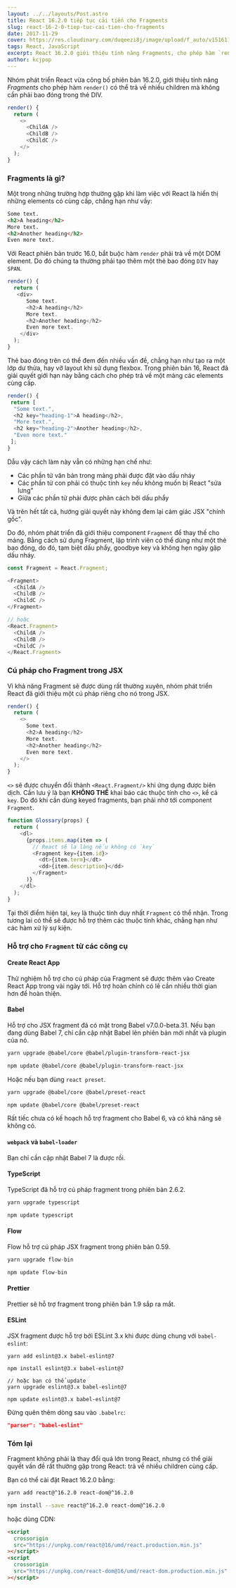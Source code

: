 ```yaml
---
layout: ../../layouts/Post.astro
title: React 16.2.0 tiếp tục cải tiến cho Fragments
slug: react-16-2-0-tiep-tuc-cai-tien-cho-fragments
date: 2017-11-29
cover: https://res.cloudinary.com/duqeezi8j/image/upload/f_auto/v1516115630/react_paduom.jpg
tags: React, JavaScript
excerpt: React 16.2.0 giới thiệu tính năng Fragments, cho phép hàm `render()` trả về nhiều children cùng cấp mà không cần dùng mảng hay thẻ DIV dư thừa.
author: kcjpop
---
```


Nhóm phát triển React vừa công bố phiên bản 16.2.0, giới thiệu tính năng _Fragments_ cho phép hàm `render()` có thể trả về nhiều children mà không cần phải bao đóng trong thẻ DIV.

```javascript
render() {
  return (
    <>
      <ChildA />
      <ChildB />
      <ChildC />
    </>
  );
}
```

### Fragments là gì?

Một trong những trường hợp thường gặp khi làm việc với React là hiển thị những elements có cùng cấp, chẳng hạn như vầy:

```html
Some text.
<h2>A heading</h2>
More text.
<h2>Another heading</h2>
Even more text.
```

Với React phiên bản trước 16.0, bắt buộc hàm `render` phải trả về một DOM element. Do đó chúng ta thường phải tạo thêm một thẻ bao đóng `DIV` hay `SPAN`.

```javascript
render() {
  return (
   <div>
      Some text.
      <h2>A heading</h2>
      More text.
      <h2>Another heading</h2>
      Even more text.
    </div>
  );
}
```

Thẻ bao đóng trên có thể đem đến nhiều vấn đề, chẳng hạn như tạo ra một lớp dư thừa, hay vỡ layout khi sử dụng flexbox. Trong phiên bản 16, React đã giải quyết giới hạn này bằng cách cho phép trả về một mảng các elements cùng cấp.

```javascript
render() {
 return [
  "Some text.",
  <h2 key="heading-1">A heading</h2>,
  "More text.",
  <h2 key="heading-2">Another heading</h2>,
  "Even more text."
 ];
}
```

Dẫu vậy cách làm này vẫn có những hạn chế như:

- Các phần tử văn bản trong mảng phải được đặt vào dấu nháy
- Các phần tử con phải có thuộc tính `key` nếu không muốn bị React "sửa lưng"
- Giữa các phần tử phải được phân cách bởi dấu phẩy

Và trên hết tất cả, hướng giải quyết này không đem lại cảm giác JSX "chính gốc".

Do đó, nhóm phát triển đã giới thiệu component `Fragment` để thay thế cho mảng. Bằng cách sử dụng Fragment, lập trình viên có thể dùng như một thẻ bao đóng, do đó, tạm biệt dấu phẩy, goodbye key và không hẹn ngày gặp dấu nháy.

```javascript
const Fragment = React.Fragment;

<Fragment>
  <ChildA />
  <ChildB />
  <ChildC />
</Fragment>

// hoặc
<React.Fragment>
  <ChildA />
  <ChildB />
  <ChildC />
</React.Fragment>
```

### Cú pháp cho Fragment trong JSX

Vì khả năng Fragment sẽ được dùng rất thường xuyên, nhóm phát triển React đã giới thiệu một cú pháp riêng cho nó trong JSX.

```javascript
render() {
  return (
    <>
      Some text.
      <h2>A heading</h2>
      More text.
      <h2>Another heading</h2>
      Even more text.
    </>
  );
}
```

`<>` sẽ được chuyển đổi thành `<React.Fragment/>` khi ứng dụng được biên dịch. Cần lưu ý là bạn **KHÔNG THỂ** khai báo các thuộc tính cho `<>`, kể cả `key`. Do đó khi cần dùng keyed fragments, bạn phải nhờ tới component `Fragment`.

```javascript
function Glossary(props) {
  return (
    <dl>
      {props.items.map(item => (
        // React sẽ la làng nếu không có `key`
        <Fragment key={item.id}>
          <dt>{item.term}</dt>
          <dd>{item.description}</dd>
        </Fragment>
      )}
    </dl>
  );
}
```

Tại thời điểm hiện tại, `key` là thuộc tính duy nhất `Fragment` có thể nhận. Trong tương lai có thể sẽ được hỗ trợ thêm các thuộc tính khác, chẳng hạn như các hàm xử lý sự kiện.

### Hỗ trợ cho `Fragment` từ các công cụ

#### Create React App

Thử nghiệm hỗ trợ cho cú pháp của Fragment sẽ được thêm vào Create React App trong vài ngày tới. Hỗ trợ hoàn chỉnh có lẽ cần nhiều thời gian hơn để hoàn thiện.

#### Babel

Hỗ trợ cho JSX fragment đã có mặt trong Babel v7.0.0-beta.31. Nếu bạn đang dùng Babel 7, chỉ cần cập nhật Babel lên phiên bản mới nhất và plugin của nó.

```bash
yarn upgrade @babel/core @babel/plugin-transform-react-jsx

npm update @babel/core @babel/plugin-transform-react-jsx
```

Hoặc nếu bạn dùng `react preset`.

```bash
yarn upgrade @babel/core @babel/preset-react

npm update @babel/core @babel/preset-react
```

Rất tiếc chưa có kế hoạch hỗ trợ fragment cho Babel 6, và có khả năng sẽ không có.

#### `webpack` và `babel-loader`

Bạn chỉ cần cập nhật Babel 7 là được rồi.

#### TypeScript

TypeScript đã hỗ trợ cú pháp fragment trong phiên bản 2.6.2.

```bash
yarn upgrade typescript

npm update typescript
```

#### Flow

Flow hỗ trợ cú pháp JSX fragment trong phiên bản 0.59.

```javascript
yarn upgrade flow-bin

npm update flow-bin
```

#### Prettier

Prettier sẽ hỗ trợ fragment trong phiên bản 1.9 sắp ra mắt.

#### ESLint

JSX fragment được hỗ trợ bởi ESLint 3.x khi được dùng chung với `babel-eslint`:

```
yarn add eslint@3.x babel-eslint@7

npm install eslint@3.x babel-eslint@7

// hoặc bạn có thể update
yarn upgrade eslint@3.x babel-eslint@7

npm update eslint@3.x babel-eslint@7
```

Đừng quên thêm dòng sau vào `.babelrc`:

```json
"parser": "babel-eslint"
```

### Tóm lại

Fragment không phải là thay đổi quá lớn trong React, nhưng có thể giải quyết vấn đề rất thường gặp trong React: trả về nhiều children cùng cấp.

Bạn có thể cài đặt React 16.2.0 bằng:

```bash
yarn add react@^16.2.0 react-dom@^16.2.0

npm install --save react@^16.2.0 react-dom@^16.2.0
```

hoặc dùng CDN:

```html
<script
  crossorigin
  src="https://unpkg.com/react@16/umd/react.production.min.js"
></script>
<script
  crossorigin
  src="https://unpkg.com/react-dom@16/umd/react-dom.production.min.js"
></script>
```

